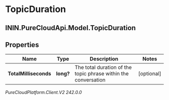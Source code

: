 # TopicDuration

## ININ.PureCloudApi.Model.TopicDuration

## Properties

|Name | Type | Description | Notes|
|------------ | ------------- | ------------- | -------------|
| **TotalMilliseconds** | **long?** | The total duration of the topic phrase within the conversation | [optional] |



_PureCloudPlatform.Client.V2 242.0.0_
